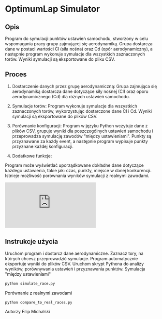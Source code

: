 # OptimumLap Simulator
## Opis
Program do symulacji punktów ustawień samochodu, stworzony w celu wspomagania pracy grupy zajmującej się aerodynamiką. Grupa dostarcza dane w postaci wartości Cl (siła nośna) oraz Cd (opór aerodynamiczny), a następnie program wykonuje symulacje dla wszystkich zaznaczonych torów. Wyniki symulacji są eksportowane do pliku CSV.

## Proces
1. Dostarczenie danych przez grupę aerodynamiczną:
Grupa zajmująca się aerodynamiką dostarcza dane dotyczące siły nośnej (Cl) oraz oporu aerodynamicznego (Cd) dla różnych ustawień samochodu.

2. Symulacje torów:
Program wykonuje symulacje dla wszystkich zaznaczonych torów, wykorzystując dostarczone dane Cl i Cd. Wyniki symulacji są eksportowane do plików CSV.

3. Porównanie konfiguracji:
Program w języku Python wczytuje dane z plików CSV, grupuje wyniki dla poszczególnych ustawień samochodu i przeprowadza symulację zawodów "między ustawieniami". Punkty są przyznawane za każdy event, a następnie program wypisuje punkty przyznane każdej konfiguracji.

4. Dodatkowe funkcje:

Program może wyświetlać uporządkowane dokładne dane dotyczące każdego ustawienia, takie jak: czas, punkty, miejsce w danej konkurencji.
Istnieje możliwość porównania wyników symulacji z realnymi zawodami.

![](https://github.com/Fileq03/aero/blob/main/diagram.drawio.pdf)

## Instrukcje użycia
Uruchom program i dostarcz dane aerodynamiczne.
Zaznacz tory, na których chcesz przeprowadzić symulacje.
Program automatycznie eksportuje wyniki do plików CSV.
Uruchom skrypt Pythona do analizy wyników, porównywania ustawień i przyznawania punktów.
Symulacja "między ustawieniami"
```python
python simulate_race.py
```
Porównanie z realnymi zawodami
```python
python compare_to_real_races.py
```
Autorzy
Filip Michalski
